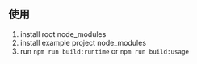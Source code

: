 ## 使用

1. install root node_modules
2. install example project node_modules
3. run `npm run build:runtime` or `npm run build:usage`
